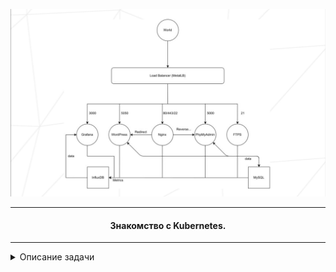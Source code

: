 
![Screen](https://github.com/Tenagrim/IntroductionToKubernetes/blob/master/img/subj.png)

________________________________________________________________

#### <p align=center> Знакомство с Kubernetes.</p> ####
________________________________________________________________

<details>
<summary>Описание задачи</summary>

________________________________________________________________

<p>Нужно будет настроить мультисервисный кластер.</p>
<p>1. Каждая служба должна будет работать в выделенном контейнере;</p>
<p>2. Каждый контейнер должен иметь то же имя, что и соответствующий service;</p>
<p>3. Контейнеры должны быть построены с использованием Alpine Linux;</p>
<p>4. Потребуется написанный Dockerfile, который вызывается в setup.sh;</p>
<p>5. Нужно реализовать контейнеры:</p>
<details>
  <p></p>
  <p>1. Load Balancer - балансировщик нагрузки;</p>
  <p>2. WordPress - развернуть сайт на nginx и связать с дб MySQL, обе службы должны работать в отдельных контейнерах;</p>
  <p>3. phpMyAdmin - связанный с MySQL, отдельный контейнер;</p>
  <p>4. FTPS;</p>
  <p>5. Grafana + InfluxDB + Telegraf - в разных контейнерах;</p>
</details>
<p>6. Load Balancer должен быть единственной точкой входа в кластер.</p>
________________________________________________________________
</details>
